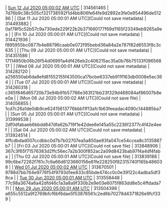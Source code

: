 | [Sun 12 Jul 2020 05:00:02 AM UTC](https://transfer.sh/140xmk/dashninja-dbdump-20200712070002.tar.bz2) | 314561465 | 7d76b9c38c505cf321738592f1d4bb806fe64fe9d2892e3fe0e954496de51286 | 
| [Sat 11 Jul 2020 05:00:01 AM UTC](Could not save metadata) | 314493882 | 0af78f5c52b57c9a730ede229f22b2b371660177f69d1165f23349eb9265a9ea | 
| [Fri 10 Jul 2020 05:00:01 AM UTC](Could not save metadata) | 314421936 | f895955bc0877b4e88796caab0e072f95bebd36a84a2e787f82d6553f8c3c635 | 
| [Thu 09 Jul 2020 05:00:01 AM UTC](Could not save metadata) | 314351586 | 17114950b06b26f54d06991a4df426eb2c406215ac35a0b76b75133f09656817 | 
| [Wed 08 Jul 2020 05:00:01 AM UTC](Could not save metadata) | 314282120 | a256550ab6da8efd81552155f43500ca17bcbe6337eb911f163db0008e5ec364 | 
| [Tue 07 Jul 2020 05:00:01 AM UTC](Could not save metadata) | 314260318 | c365f846d65720b73e94b91b57786e363f21bb23f329d468084af86007b8ee0a | 
| [Mon 06 Jul 2020 05:00:02 AM UTC](Could not save file) | 314056855 | 1cd7c26a1de0db9ce62415613776bbb11f13afc1b63feeadac4090c144885ba7 | 
| [Sun 05 Jul 2020 05:00:01 AM UTC](Could not save metadata) | 313999538 | 2df0dfabaeb6bbdd647dfa62b719f1e42dee6e145a55c2236f2377c4f42e4eef | 
| [Sat 04 Jul 2020 05:00:02 AM UTC](Could not save metadata) | 313924514 | 4ffcdbdad007ccdbbc0d7b7b02707ea5a850ae93fa047ce54ccea8c3135887b7 | 
| [Fri 03 Jul 2020 05:00:01 AM UTC](Could not save file) | 313848906 | 367c3f65f71576383d2ffc56ec7a2b300f852ac2a09d8423bab97f4a4df4faba | 
| [Thu 02 Jul 2020 05:00:01 AM UTC](Could not save file) | 313839188 | 99c6be72262f761c7c9a66d6123660156e81fe228250f82315740f165b486038 | 
| [Wed 01 Jul 2020 05:00:02 AM UTC](https://transfer.sh/tM9hW/dashninja-dbdump-20200701070002.tar.bz2) | 313670501 | 9788d7bb764e9776f54f9793d1ee833c85bde474cc0c0e39122c4adba5df38ca | 
| [Tue 30 Jun 2020 05:00:01 AM UTC](https://transfer.sh/3qdG8/dashninja-dbdump-20200630070001.tar.bz2) | 313558448 | 77c98a3674a6a42dfd46c1a3a8a9f330b2e9e03e6075f863dd8e5c4ffdada711 | 
| [Mon 29 Jun 2020 05:00:01 AM UTC](https://transfer.sh/QSh4W/dashninja-dbdump-20200629070001.tar.bz2) | 313504398 | a655c5512a9f2769bfcf6bf6dae5f53876561c2ed6b70278d4371826e9fcf339 | 
